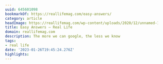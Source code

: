 ```yaml
---
uuid: 645601098
bookmarkOf: https://reallifemag.com/easy-answers/
category: article
headImage: https://reallifemag.com/wp-content/uploads/2020/12/unnamed-1024x683.jpg
title: Easy Answers — Real Life
domain: reallifemag.com
description: The more we can google, the less we know
tags:
- real life
date: '2023-01-26T19:45:24.276Z'
highlights: 
---
```



